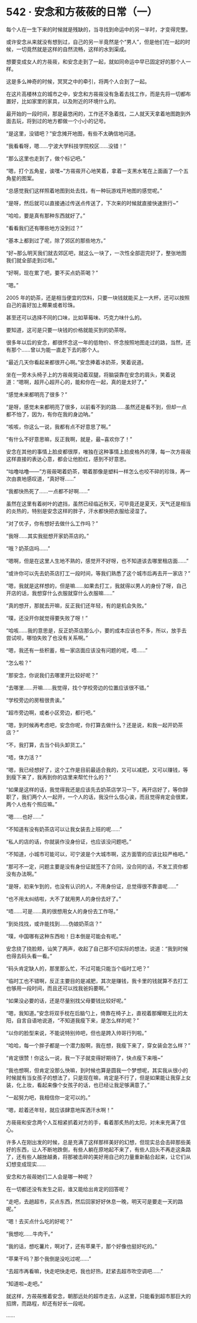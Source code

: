 # 542 · 安念和方莜莜的日常（一）

每个人在一生下来的时候就是残缺的，当寻找到命运中的另一半时，才变得完整。

或许安念从来就没有想到过，自己的另一半竟然是个“男人”，但是他们在一起的时候，一切竟然就是这样的自然流畅，这样的水到渠成。

想要变成女人的方莜莜，和安念走到了一起，就如同命运中早已固定好的那个人一样。

这是多么神奇的时候，冥冥之中的牵引，将两个人合到了一起。

在这片高楼林立的城市之中，安念和方莜莜没有急着去找工作，而是先将一切都布置好，比如家里的家具，以及附近的环境什么的。

最开始的一段时间，那是最悠闲的，工作还不急着找，二人就天天拿着地图跑到外面去玩，将到过的地方都做一个小小的记号。

“是这里，没错吧？”安念摊开地图，有些不太确信地问道。

“我看看呀，嗯……宁波大学科技学院校区……没错！”

“那么这里也走到了，做个标记吧。”

“嗯，打个五角星，诶嘿\~”方莜莜开心地笑着，拿着一支黑水笔在上面画了一个五角星的图案。

“总感觉我们这样照着地图到处去找，有一种玩游戏开地图的感觉呢。”

“是呀，然后就可以直接通过传送点传送了，下次来的时候就直接快速旅行\~”

“哈哈，要是真有那种东西就好了。”

“看看我们还有哪些地方没到过？”

“基本上都到过了呢，除了郊区的那些地方。”

“好\~那么明天我们就去郊区吧，就这么一块了，一次性全部逛完好了，整张地图我们就全部走到过啦。”

“好啊，现在累了吧，要不买点奶茶喝？”

“嗯。”

2005 年的奶茶，还是相当便宜的饮料，只要一块钱就能买上一大杯，还可以按照自己的喜好加上椰果或者珍珠。

甚至还可以选择不同的口味，比如草莓味、巧克力味什么的。

要知道，这可是只要一块钱的价格就能买到的奶茶呀。

很多年以后的安念，都很怀念这一年的低物价、怀念按照地图走过的路，当然，还有那个……曾以为能一直走下去的那个人。

“最近几天你看起来都很开心啊。”安念捧着冰奶茶，笑着说道。

坐在一旁木头椅子上的方莜莜晃动着双腿，将脑袋靠在安念的肩头，笑着说道：“嗯啊，超开心超开心的，能和你在一起，真的是太好了。”

“感觉未来都明亮了很多？”

“是呀，感觉未来都明亮了很多，以前看不到的路……虽然还是看不到，但却一点都不怕了，因为，有你在我的身边呐。”

“咳咳，你这么一说，我都有点不好意思了啊。”

“有什么不好意思嘛，反正我啊，就是，最\~喜欢你了！”

安念在其他的事情上脸皮都很厚，唯独在这种事情上脸皮格外的薄，每一次方莜莜这样直接的表达心意，都会让他脸红，感到不好意思。

“咕噜咕噜——”方莜莜喝着奶茶，嚼着那像是塑料一样怎么也咬不碎的珍珠，再一次由衷地感叹道，“真好呀……”

“我都快热死了……一点都不好啊……”

虽然在这里有着树叶的遮挡，虽然已经临近秋天，可毕竟还是夏天，天气还是相当的炎热的，特别是安念这样的胖子，汗水都快把衣服给浸湿了。

“对了优子，你有想好去做什么工作吗？”

“我呀……其实我挺想开家奶茶店的。”

“哦？奶茶店吗……”

“嗯啊，但是在这里人生地不熟的，感觉开不好呀，也不知道该去哪里租店面……”

“或许你可以先去奶茶店打工一段时间，等我们熟悉了这个城市后再去开一家店？”

“嗯，我就是这样想的，但是嘛……如果去打工，我就得以男人的身份了呀，自己开店的话，我想穿什么衣服就穿什么衣服嘛……”

“真的想开，那就去开嘛，反正我们还年轻，有的是机会失败。”

“噗，还没开你就觉得要失败了呀！”

“哈咳……我的意思是，反正奶茶店那么小，要的成本应该也不多，所以，放手去尝试呗，哪怕失败了也没有关系啊。”

“嗯，我还有一些积蓄，租一家店面应该没有问题的呢，唔……”

“怎么啦？”

“那安念，你说我们去哪里开比较好呢？”

“去哪里……开嘛……我觉得，找个学校旁边的位置应该很不错。”

“学校旁边的房租很贵诶。”

“超市旁边啊，或者小区旁边，都行吧。”

“嗯，到时候再考虑吧，安念你呢，你打算去做什么？还是说，和我一起开奶茶店？”

“不，我打算，去当个码头卸货工。”

“唔，体力活？”

“嗯，我已经想好了，这个工作是目前最适合我的，又可以减肥，又可以赚钱，等到瘦下来了，我再到你的店里来帮忙什么的？”

“如果是这样的话，我觉得我还是应该先去奶茶店学习一下，再开店好了，等你辞职了，我们两个人一起开，一个人的话，我没什么信心诶，而且觉得肯定会很累，两个人也有个照应嘛。”

“嗯……也好……”

“不知道有没有奶茶店可以让我女装去上班的呢……”

“私人的店的话，你就装作没身份证，也应该没问题吧。”

“不知道，小城市可能可以，可宁波是个大城市啊，这方面管的应该比较严格吧。”

“那可不一定，问题主要是没有身份证就签不了合同，没合同的话，不发工资你都没有办法啊。”

“是呀，初来乍到的，也没有认识的人，不用身份证，总觉得很不靠谱呢……”

“也不用太纠结啦，大不了就用男人的身份去好了。”

“唔……可是……真的很想用女人的身份去工作呀。”

“到处找找，或许能找到……伪娘奶茶店？”

“噗，中国哪有这种东西啦！日本倒是可能会有呢。”

安念挠了挠脸颊，讪笑了两声，收起了自己那不切实际的想法，说道：“我到时候也得去码头看一看。”

“码头肯定缺人的，那里那么忙，不过可能只能当个临时工吧？”

“临时工也不错啊，反正主要目的是减肥，其次是赚钱，我卡里的钱就算不去打工也够用一段时间，而且还可以找我爸妈要啊。”

“如果没必要的话，还是尽量别找父母要钱比较好呢。”

“嗯，我知道。”安念将双手枕在后脑勺上，倚靠在椅子上，直视着那耀眼无比的太阳，自言自语地说道，“不知道我瘦下来，是怎么样的呢？”

“以你的脸型来说，不能说特别帅吧，但也是跨入帅哥行列啦。”

“哈哈，每一个胖子都是一个潜力股啊，我在想，我瘦下来了，穿女装会怎么样？”

“肯定很赞！你这么一说，我一下子就变得好期待了，快点瘦下来哦\~”

“我也想啊，但肯定没那么快嘛，到时候也算是圆我一个梦想呢，其实我从很小的时候就有当女孩子的想法了，只是现在嘛，肯定是不行了，但是如果能让我穿上女装，化上妆，看起来像个女孩子的话，也已经让我足够满意了。”

“一起努力吧，我相信你一定可以的。”

“嗯，趁着还年轻，就应该肆意地挥洒汗水啊！”

方莜莜和安念两个人互相紧抓着对方的手，看着那炙热的太阳，对未来充满了信心。

许多人在刚出发的时候，总是充满了这样那样美好的幻想，但现实总会击碎那些美好的东西，让人不断地跌倒，有些人躺在原地起不来了，有些人回头不再走这条路了，还有些人越挫越勇，将那被击碎的美好用自己的力量重新黏合起来，让它们从幻想变成现实……

安念和方莜莜她们二人会是哪一种呢？

在一切都还没有发生之前，谁又能给出肯定的回答呢？

“走吧，去趟超市，买点东西，然后回家好好休息一晚，明天可是要走一天的路呢。”

“嗯！去买点什么吃的好呢？”

“我想吃……牛肉干。”

“我的话，想吃薯片，啊对了，还有苹果干，那个好像也挺好吃的。”

“苹果干吗？那个我倒是没吃过呢……”

“去超市再看嘛，快走吧快走吧，我也好热，赶紧去超市吹空调吧……”

“知道啦\~走吧。”

就这样，方莜莜推着安念，朝那远处的超市走去，从这里，只能看到超市那巨大的招牌，而路程，却还有好长一段呢。

……
